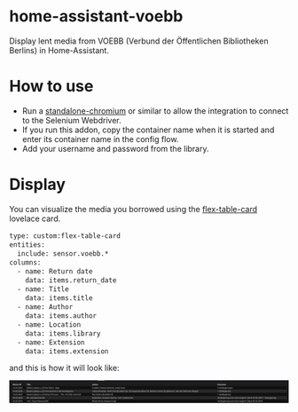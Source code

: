 # home-assistant-voebb
Display lent media from VOEBB (Verbund der Öffentlichen Bibliotheken Berlins) in Home-Assistant.

# How to use

- Run a [standalone-chromium](https://github.com/mrueg/addon-standalone-chromium) or similar to allow the integration to connect to the Selenium Webdriver.
- If you run this addon, copy the container name when it is started and enter its container name in the config flow.
- Add your username and password from the library.


# Display

You can visualize the media you borrowed using the [flex-table-card](https://github.com/custom-cards/flex-table-card) lovelace card.

```
type: custom:flex-table-card
entities:
  include: sensor.voebb.*
columns:
  - name: Return date
    data: items.return_date
  - name: Title
    data: items.title
  - name: Author
    data: items.author
  - name: Location
    data: items.library
  - name: Extension
    data: items.extension
```

and this is how it will look like:

![Screenshot of the view in Home-Assistant](table.png)
